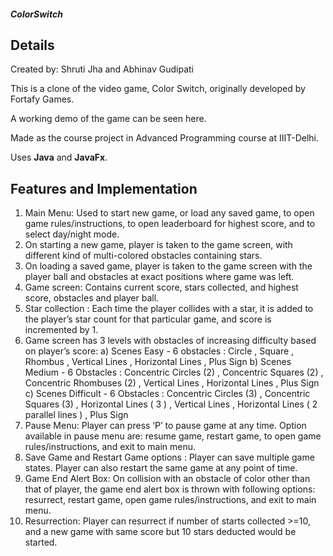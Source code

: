 ##### ColorSwitch

## Details

Created by: Shruti Jha and Abhinav Gudipati

This is a clone of the video game, Color Switch, originally developed by Fortafy Games.

A working demo of the game can be seen here.

Made as the course project in Advanced Programming course at IIIT-Delhi.

Uses **Java** and **JavaFx**.

## Features and Implementation

 1) Main Menu: Used to start new game, or load any saved game, to open game rules/instructions, to open leaderboard for highest score, and
 to select day/night mode.
 2) On starting a new game, player is taken to the game screen, with different kind of multi-colored obstacles containing stars.
 3) On loading a saved game, player is taken to the game screen with the player ball and obstacles at exact positions where game was left.
 4) Game screen: Contains current score, stars collected, and highest score, obstacles and player ball.
 5) Star collection : Each time the player collides with a star, it is added to the player’s star count for that particular game, and score is
 incremented by 1.
 6) Game screen has 3 levels with obstacles of increasing difficulty based on player’s score:
 a) Scenes Easy - 6 obstacles : Circle , Square , Rhombus , Vertical Lines , Horizontal Lines , Plus Sign
 b) Scenes Medium - 6 Obstacles : Concentric Circles (2) , Concentric Squares (2) , Concentric Rhombuses (2) , Vertical Lines ,
 Horizontal Lines , Plus Sign
 c) Scenes Difficult - 6 Obstacles : Concentric Circles (3) , Concentric Squares (3) , Horizontal Lines ( 3 ) , Vertical Lines , Horizontal
 Lines ( 2 parallel lines ) , Plus Sign
 7) Pause Menu: Player can press ‘P’ to pause game at any time. Option available in pause menu are: resume game, restart game, to open
 game rules/instructions, and exit to main menu.
 8) Save Game and Restart Game options : Player can save multiple game states. Player can also restart the same game at any point of time.
 9) Game End Alert Box: On collision with an obstacle of color other than that of player, the game end alert box is thrown with following
 options: resurrect, restart game, open game rules/instructions, and exit to main menu.
 10) Resurrection: Player can resurrect if number of starts collected >=10, and a new game with same score but 10 stars deducted would be
 started.

